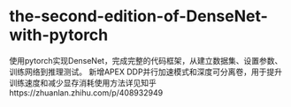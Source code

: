 # the-second-edition-of-DenseNet-with-pytorch
使用pytorch实现DenseNet，完成完整的代码框架，从建立数据集、设置参数、训练网络到推理测试。 新增APEX DDP并行加速模式和深度可分离卷，用于提升训练速度和减少显存消耗使用方法详见知乎https://zhuanlan.zhihu.com/p/408932949
